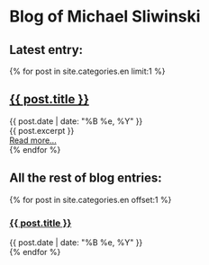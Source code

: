 # Blog of Michael Sliwinski

## Latest entry:

<div class="posts">
{% for post in site.categories.en limit:1 %}
<div class="post">
	<h2><a href="{{ post.url }}">{{ post.title }}</a></h2>
	<div class="date">
	{{ post.date | date: "%B %e, %Y" }}
	</div>
	<div class="entry">
	{{ post.excerpt }}
	</div>
	<a href="{{ post.url }}">Read more...</a>
</div>
{% endfor %}
</div>


## All the rest of blog entries:

<div class="posts">
{% for post in site.categories.en offset:1 %}
<div class="post">
	<h3><a href="{{ site.baseurl }}{{ post.url }}">{{ post.title }}</a></h3>
	<div class="date">
	{{ post.date | date: "%B %e, %Y" }}
	</div>
</div>
{% endfor %}
</div>
